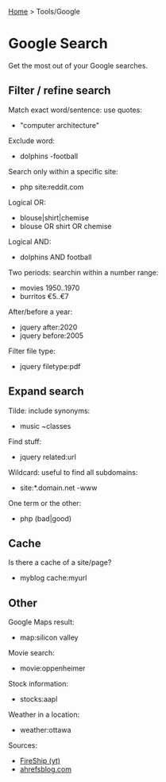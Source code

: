 [Home](../../README.md) > Tools/Google

# Google Search

Get the most out of your Google searches.

## Filter / refine search

Match exact word/sentence: use quotes:
- "computer architecture"

Exclude word:
- dolphins -football

Search only within a specific site:
- php site:reddit.com

Logical OR:
- blouse|shirt|chemise
- blouse OR shirt OR chemise

Logical AND:
- dolphins AND football

Two periods: searchin within a number range:
- movies 1950..1970
- burritos €5..€7

After/before a year:
- jquery after:2020
- jquery before:2005

Filter file type:
- jquery filetype:pdf

## Expand search

<!-- TODO askip unreliable -->
Tilde: include synonyms:
- music \~classes

Find stuff:
- jquery related:url

Wildcard: useful to find all subdomains:
- site:*.domain.net -www

One term or the other:
- php (bad|good)

## Cache

Is there a cache of a site/page?
- myblog cache:myurl

## Other

Google Maps result:
- map:silicon valley

Movie search:
- movie:oppenheimer

Stock information:
- stocks:aapl

Weather in a location:
- weather:ottawa

Sources:
- [FireShip (yt)](https://www.youtube.com/watch?v=cEBkvm0-rg0)
- [ahrefsblog.com](https://ahrefs.com/blog/google-advanced-search-operators/)
